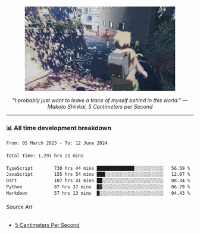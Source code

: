<p align="center"><img src="asset/header.jpg" width="80%"/></p>
<p align="center"><i>“I probably just want to leave a trace of myself behind in this world.” ― Makoto Shinkai, 5 Centimeters per Second</i></p>

---
<!--
<details>
  <summary>📃 My Resume</summary>

### Education

- 📖 **Computer Science**\
📆 10/2021 - present\
📍 **Thang Long University** - Hoang Mai, Hanoi, Vietnam

### Experience

<img align="right" src="https://img.shields.io/badge/Figma-F24E1E?style=flat&logo=figma&logoColor=white"/>
<img align="right" src="https://img.shields.io/badge/node.js-6DA55F?style=flat&logo=node.js&logoColor=white"/>
<img align="right" src="https://img.shields.io/badge/Next.js-black?style=flat&logo=next.js&logoColor=white"/>
<img align="right" src="https://img.shields.io/badge/TypeScript-007ACC?style=flat&logo=typescript&logoColor=white"/>


- 👨‍💻 **Frontend Web Intern**\
📆 07/2023 - present\
📍 **MQ ICT Solutions** - Hoang Mai, Hanoi, Vietnam
</details> 
-->

### 📊 All time development breakdown

<!--START_SECTION:waka-->

```txt
From: 05 March 2023 - To: 12 June 2024

Total Time: 1,291 hrs 21 mins

TypeScript        730 hrs 44 mins ██████████████░░░░░░░░░░░   56.59 %
JavaScript        155 hrs 54 mins ███░░░░░░░░░░░░░░░░░░░░░░   12.07 %
Dart              107 hrs 41 mins ██░░░░░░░░░░░░░░░░░░░░░░░   08.34 %
Python            87 hrs 37 mins  █▓░░░░░░░░░░░░░░░░░░░░░░░   06.79 %
Markdown          57 hrs 13 mins  █░░░░░░░░░░░░░░░░░░░░░░░░   04.43 %
```

<!--END_SECTION:waka-->

###### Source Art

-  [5 Centimeters Per Second](https://wallhaven.cc/w/nrowq1)

